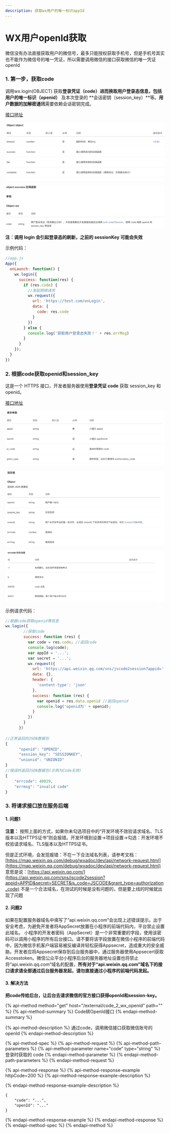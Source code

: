 ```yaml
---
description: 获取wx用户的唯一标识appId
---
```


# WX用户openId获取

微信没有办法直接获取用户的微信号，最多只能授权获取手机号，但是手机号其实也不能作为微信号的唯一凭证，所以需要调用微信的接口获取微信的唯一凭证openId

### 1. 第一步，获取code

调用wx.login\(OBJECT\) 获取**登录凭证（code）**进而换取用户登录态信息，包括用户的**唯一标识（openid）** 及本次登录的 **会话密钥（session\_key）**等。**用户数据的加解密通讯**需要依赖会话密钥完成。

[接口地址](https://developers.weixin.qq.com/miniprogram/dev/api/open-api/login/wx.login.html)

![&#x63A5;&#x53E3;&#x56DE;&#x8C03;](../../.gitbook/assets/image%20%2814%29.png)

![&#x6210;&#x529F;&#x56DE;&#x8C03;](../../.gitbook/assets/image%20%2811%29.png)

**注：调用 login 会引起登录态的刷新，之前的 sessionKey 可能会失效**

示例代码：

```javascript
//app.js
App({
  onLaunch: function() {
    wx.login({
      success: function(res) {
        if (res.code) {
          //发起网络请求
          wx.request({
            url: 'https://test.com/onLogin',
            data: {
              code: res.code
            }
          })
        } else {
          console.log('获取用户登录态失败！' + res.errMsg)
        }
      }
    });
  }
})
```

### 2. 根据code获取openid和session\_key

这是一个 HTTPS 接口，开发者服务器使用**登录凭证 code** 获取 session\_key 和 openid。

[接口地址](https://developers.weixin.qq.com/miniprogram/dev/api-backend/open-api/login/auth.code2Session.html)

![&#x8BF7;&#x6C42;&#x53C2;&#x6570;](../../.gitbook/assets/image%20%2810%29.png)

![&#x8FD4;&#x56DE;&#x503C;](../../.gitbook/assets/image%20%2815%29.png)

![&#x9519;&#x8BEF;&#x7801;](../../.gitbook/assets/image%20%2812%29.png)

示例请求代码：

```javascript
//根据code获取openid等信息
wx.login({
        //获取code
        success: function (res) {
          var code = res.code; //返回code
          console.log(code);
          var appId = '...';
          var secret = '...';
          wx.request({
            url: 'https://api.weixin.qq.com/sns/jscode2session?appid=' + appId + '&secret=' + secret + '&js_code=' + code + '&grant_type=authorization_code',
            data: {},
            header: {
              'content-type': 'json'
            },
            success: function (res) {
              var openid = res.data.openid //返回openid
              console.log('openid为' + openid);
            }
          })
        }
      })

//正常返回的JSON数据包
{
      "openid": "OPENID",
      "session_key": "SESSIONKEY",
      "unionid": "UNIONID"
}
//错误时返回JSON数据包(示例为Code无效)
{
    "errcode": 40029,
    "errmsg": "invalid code"
}
```

### 3. 将请求接口放在服务后端

#### **1. 问题1**

**注意：** 按照上面的方式，如果你未勾选项目中的“开发环境不效验请求域名、TLS版本以及HTTPS证书”则会报错。开发环境到设置-&gt;项目设置-&gt;勾选：开发环境不校验请求域名、TLS版本以及HTTPS证书。

但是正式环境，会发现报错：不在一下合法域名列表，请参考文档：  
[https://map.weixin.qq.com/debug/wxadoc/dev/api/network-request.html](https://map.weixin.qq.com/debug/wxadoc/dev/api/network-request.html)  
意思是说：[https://api.weixin.qq.com/](https://api.weixin.qq.com/sns/jscode2session?appid=APPID&secret=SECRET&js_code=JSCODE&grant_type=authorization_code) 不是一个合法域名，在测试的时候是没有问题的，但是要上线的时候就出现了问题

#### 2. 问题2

如果在配置服务器域名中填写了“api.weixin.qq.com”会出现上述错误提示。出于安全考虑，为避免开发者将AppSecret放置在小程序的前端代码内，平台禁止设置此域名。 小程序的开发者密码（AppSecret）是一个非常重要的字段，使用该密码可以调用小程序的所有后台接口。请不要将该字段放置在微信小程序的前端代码中，因为微信手机客户端容易被反编译并轻松获得Appsecret，造成重大的安全威胁。开发者应将Appsecret保存到后台服务器中，通过服务器使用Appsecert获取Accesstoken。微信公众平台小程序后台的服务器地址设置也将禁止将“api.weixin.qq.com”域名的配置，**所有对于“api.weixin.qq.com”域名下的接口请求请全部通过后台服务器发起，请勿直接通过小程序的前端代码发起。**

#### **3. 解决方法**

**把code传给后台，让后台去请求微信的官方接口获得openId和session-key。**

{% api-method method="get" host="/external/code\_2\_wx\_openid" path="" %}
{% api-method-summary %}
Code转OpenId接口
{% endapi-method-summary %}

{% api-method-description %}
通过code，调用微信接口获取微信账号的openId
{% endapi-method-description %}

{% api-method-spec %}
{% api-method-request %}
{% api-method-path-parameters %}
{% api-method-parameter name="code" type="string" %}
登录时获取的 code
{% endapi-method-parameter %}
{% endapi-method-path-parameters %}
{% endapi-method-request %}

{% api-method-response %}
{% api-method-response-example httpCode=200 %}
{% api-method-response-example-description %}

{% endapi-method-response-example-description %}

```
{
    "code": "...",
    "openId": "..."
}
```
{% endapi-method-response-example %}
{% endapi-method-response %}
{% endapi-method-spec %}
{% endapi-method %}








